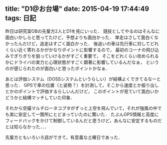 title: "D1@お台場"
date: 2015-04-19 17:44:49
tags: 日記
---

昨日は研究室OBの先輩方2人とD1を見にいった．
競技としてやるのはそんなに面白いかしらと思ってたけど，予想よりも面白かった．
単走はさして面白くなかったんだけど，追走はすごく面白かった．
後追いの車は先行車に対してどれくらい近く寄れるかがかなりポイントに影響するので，
最初のコーナの飛び込みでぎりぎりを狙っていけるかがすごく重要で，
そこをどれくらい攻められるかにドライバの実力と心理状態がすごく顕著に影響しているんだなぁ，
というのが感じられたのが面白いと思ったポイントかなぁ．

あとは評価システム（DOSSシステムというらしい）が結構よくできてるなーと思った．
GPSで車の位置（と姿勢？）を計測して，そこから速度とか振り出しとかのポイントで評価するらしいんだけど，
このポイントが見ていて面白いかどうかと結構マッチしていた印象．

それから空撮マルチロータコプタがずっと上空を飛んでいて，それが強風の中でも実に安定して一箇所にとどまっていたのに驚いた．
たぶんGPS情報と高度にフィードバックをかけて制御しているんだと思うけど，あんなに安定するものだとは知らなかった．．．

先輩方ともいろいろ話ができて，有意義な土曜日であった．

